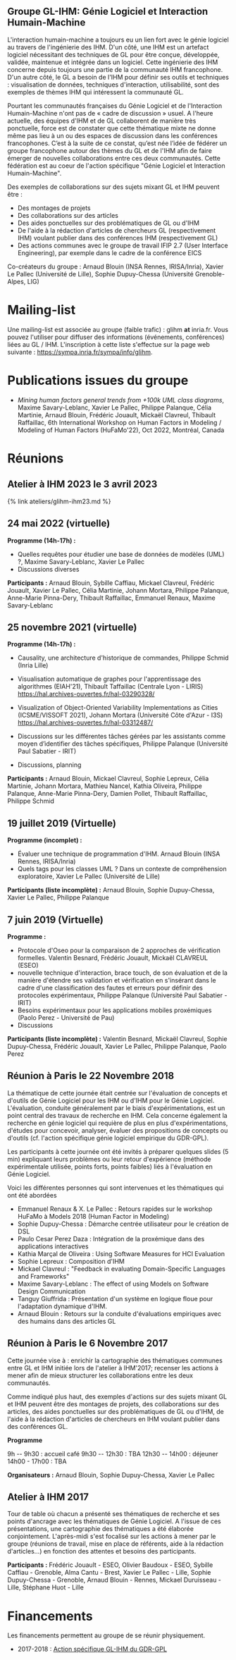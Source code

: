 ## Groupe GL-IHM: Génie Logiciel et Interaction Humain-Machine

L'interaction humain-machine a toujours eu un lien fort avec le génie logiciel au travers de l'ingénierie des IHM. D'un côté, une IHM est un artefact logiciel nécessitant des techniques de GL pour être conçue, développée, validée, maintenue et intégrée dans un logiciel.
Cette ingénierie des IHM concerne depuis toujours une partie de la communauté IHM francophone.
D'un autre côté, le GL a besoin de l'IHM pour définir ses outils et techniques : visualisation de données, techniques d'interaction, utilisabilité, sont des exemples de thèmes IHM qui intéressent la communauté GL. 

Pourtant les communautés françaises du Génie Logiciel et de l'Interaction Humain-Machine n'ont pas de « cadre de discussion » usuel. A l'heure actuelle, des équipes d'IHM et de GL collaborent de manière très ponctuelle, force est de constater que cette thématique mixte ne donne même pas lieu à un ou des espaces de discussion dans les conférences francophones. C’est à la suite de ce constat, qu’est née l’idée de fédérer un groupe francophone autour des thèmes du GL et de l'IHM afin de faire émerger de nouvelles collaborations entre ces deux communautés. Cette fédération est au coeur de l'action spécifique "Génie Logiciel et Interaction Humain-Machine".

Des exemples de collaborations sur des sujets mixant GL et IHM peuvent être :

- Des montages de projets
- Des collaborations sur des articles
- Des aides ponctuelles sur des problématiques de GL ou d'IHM
- De l'aide à la rédaction d'articles de chercheurs GL (respectivement IHM) voulant publier dans des conférences IHM (respectivement GL)
- Des actions communes avec le groupe de travail IFIP 2.7 (User Interface Engineering), par exemple dans le cadre de la conférence EICS

Co-créateurs du groupe : Arnaud Blouin (INSA Rennes, IRISA/Inria), Xavier Le Pallec (Université de Lille), Sophie Dupuy-Chessa (Université Grenoble-Alpes, LIG)


# Mailing-list

Une mailing-list est associée au groupe (faible trafic) : glihm **at** inria.fr. Vous pouvez l'utiliser pour diffuser des informations (événements, conférences) liées au GL / IHM. L'inscription à cette liste s'effectue sur la page web suivante : https://sympa.inria.fr/sympa/info/glihm.


# Publications issues du groupe

- *Mining human factors general trends from +100k UML class diagrams*, Maxime Savary-Leblanc, Xavier Le Pallec, Philippe Palanque, Célia Martinie, Arnaud Blouin, Frédéric Jouault, Mickaël Clavreul, Thibault Raffaillac, 6th International Workshop on Human Factors in Modeling / Modeling of Human Factors (HuFaMo'22), Oct 2022, Montréal, Canada


# Réunions

## Atelier à IHM 2023 le 3 avril 2023

{% link ateliers/glihm-ihm23.md %}



## 24 mai 2022 (virtuelle)

**Programme (14h-17h) :**
- Quelles requêtes pour étudier une base de données de modèles (UML) ?, Maxime Savary-Leblanc, Xavier Le Pallec
- Discussions diverses


**Participants :**
Arnaud Blouin, Sybille Caffiau, Mickael Clavreul, Frédéric Jouault, Xavier Le Pallec, Célia Martinie, Johann Mortara, Philippe Palanque, Anne-Marie Pinna-Dery, Thibault Raffaillac, Emmanuel Renaux, Maxime Savary-Leblanc


## 25 novembre 2021 (virtuelle)

**Programme (14h-17h) :**

- Causality, une architecture d'historique de commandes, Philippe Schmid (Inria Lille)

- Visualisation automatique de graphes pour l'apprentissage des algorithmes (EIAH'21), Thibault Taffaillac (Centrale Lyon - LIRIS)
https://hal.archives-ouvertes.fr/hal-03290328/

- Visualization of Object-Oriented Variability Implementations as Cities (ICSME/VISSOFT 2021), Johann Mortara (Université Côte d'Azur - I3S)
https://hal.archives-ouvertes.fr/hal-03312487/

- Discussions sur les différentes tâches gérées par les assistants comme moyen d’identifier des tâches spécifiques, Philippe Palanque (Université Paul Sabatier - IRIT)

- Discussions, planning


**Participants :**
Arnaud Blouin, Mickael Clavreul, Sophie Lepreux, Célia Martinie, Johann Mortara, Mathieu Nancel, Kathia Oliveira, Philippe Palanque, Anne-Marie Pinna-Dery, Damien Pollet, Thibault Raffaillac, Philippe Schmid



## 19 juillet 2019 (Virtuelle)

**Programme (incomplet) :**
- Évaluer une technique de programmation d'IHM. Arnaud Blouin (INSA Rennes, IRISA/Inria)
- Quels tags pour les classes UML ? Dans un contexte de compréhension exploratoire, Xavier Le Pallec (Université de Lille)


**Participants (liste incomplète) :**
Arnaud Blouin, Sophie Dupuy-Chessa, Xavier Le Pallec, Philippe Palanque




## 7 juin 2019 (Virtuelle)

**Programme :**
- Protocole d'Oseo pour la comparaison de 2 approches de vérification formelles. Valentin Besnard, Frédéric Jouault, Mickaël CLAVREUL (ESEO)
- nouvelle technique d'interaction, brace touch, de son évaluation et de la manière d'étendre ses validation et vérification en s'insérant dans le cadre d'une classification des fautes et erreurs pour définir des protocoles expérimentaux, Philippe Palanque (Université Paul Sabatier - IRIT)
- Besoins expérimentaux pour les applications mobiles proxémiques (Paolo Perez - Université de Pau)
- Discussions



**Participants (liste incomplète) :**
Valentin Besnard, Mickaël Clavreul, Sophie Dupuy-Chessa, Frédéric Jouault, Xavier Le Pallec, Philippe Palanque, Paolo Perez




## Réunion à Paris le 22 Novembre 2018

La thématique de cette journée était centrée sur l'évaluation de concepts et d'outils de Génie Logiciel pour les IHM ou d'IHM pour le Génie Logiciel. L'évaluation, conduite généralement par le biais d'expérimentations, est un point central des travaux de recherche en IHM. Cela concerne également la recherche en génie logiciel qui requière de plus en plus d'expérimentations, d'études pour concevoir, analyser, évaluer des propositions de concepts ou d'outils (cf. l'action spécifique génie logiciel empirique du GDR-GPL).

Les participants à cette journée ont été invités à préparer quelques slides (5 min) expliquant leurs problèmes ou leur retour d'expérience (méthode expérimentale utilisée, points forts, points faibles) liés à l'évaluation en Génie Logiciel. 

Voici les différentes personnes qui sont intervenues et les thématiques qui ont été abordées
- Emmanuel Renaux & X. Le Pallec : Retours rapides sur le workshop HuFaMo à Models 2018 (Human Factor in Modeling)
- Sophie Dupuy-Chessa : Démarche centrée utilisateur pour le création de DSL
- Paulo Cesar Perez Daza : Intégration de la proxémique dans des applications interactives
- Kathia Marçal de Oliveira : Using Software Measures for HCI Evaluation
- Sophie Lepreux : Composition d'IHM
- Mickael Clavreul : "Feedback in evaluating Domain-Specific Languages and Frameworks"
- Maxime Savary-Leblanc :  The effect of using Models on Software Design Communication
- Tanguy Giuffrida : Présentation d'un système en logique floue pour l'adaptation dynamique d'IHM.
- Arnaud Blouin : Retours sur la conduite d'évaluations empiriques avec des humains dans des articles GL
    


## Réunion à Paris le 6 Novembre 2017

Cette journée vise à :
enrichir la cartographie des thématiques communes entre GL et IHM initiée lors de l'atelier à IHM'2017;
recenser les actions à mener afin de mieux structurer les collaborations entre les deux communautés. 

Comme indiqué plus haut, des exemples d'actions sur des sujets mixant GL et IHM peuvent être des montages de projets, des collaborations sur des articles, des aides ponctuelles sur des problématiques de GL ou d'IHM, de l'aide à la rédaction d'articles de chercheurs en IHM voulant publier dans des conférences GL.


**Programme**

9h -- 9h30 : accueil café
9h30 -- 12h30 : TBA
12h30 -- 14h00 : déjeuner
14h00 - 17h00 : TBA


**Organisateurs :**
Arnaud Blouin, Sophie Dupuy-Chessa, Xavier Le Pallec




## Atelier à IHM 2017

Tour de table où chacun a présenté ses thématiques de recherche et ses points d'ancrage avec les thématiques de Génie Logiciel. A l'issue de ces présentations, une cartographie des thématiques a été élaborée conjointement. 
L'après-midi s'est focalisé sur les actions à mener par le groupe (réunions de travail, mise en place de référents, aide à la rédaction d'articles...) en fonction des attentes et besoins des participants.

**Participants :**
Frédéric Jouault - ESEO, Olivier Baudoux - ESEO, Sybille Caffiau - Grenoble, Alma Cantu - Brest, Xavier Le Pallec - Lille, Sophie Dupuy-Chessa - Grenoble,  Arnaud Blouin - Rennes, Mickael Duruisseau - Lille, Stéphane Huot - Lille






# Financements

Les financements permettent au groupe de se réunir physiquement.

- 2017-2018 : [Action spécifique GL-IHM du GDR-GPL](https://gdr-gpl.cnrs.fr/Actions/Emergentes/GLetIHM)




